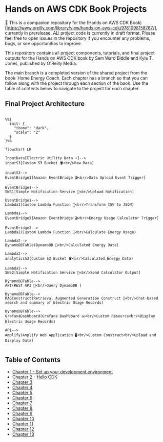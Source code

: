 # Hands on AWS CDK Book Projects

🚧 This is a companion repository for the (Hands on AWS CDK Book)[https://www.oreilly.com/library/view/hands-on-aws-cdk/9781098158767/], currently in prerelease. ALl project code is currently in draft format. Please feel free to open issues in the repository if you encounter any problems, bugs, or see opportunities to improve.

This repository contains all project components, tutorials, and final project outputs for the Hands on AWS CDK book by Sam Ward Biddle and Kyle T. Jones, published by O'Reilly Media.

The main branch is a completed version of the shared project from the book: Home Energy Coach. Each chapter has a branch so that you can follow along with the project through each section of the book. Use the table of contents below to navigate to the project for each chapter.

## Final Project Architecture

```mermaid

%%{
  init: {
    "theme": "dark",
    "scale": "2"
  }
}%%

flowchart LR

InputData[Electric Utility Data ⚡️]-->
inputS3[Custom S3 Bucket 🪣<br/>Raw Data]

inputS3-->
EventBridge1[Amazon EventBridge 🎬<br/>Data Upload Event Trigger]

EventBridge1-->
SNS1[Simple Notification Service 📲<br/>Upload Notification]

EventBridge1-->
Lambda1(Custom Lambda Function 🧮<br/>Transform CSV to JSON)

Lambda1-->
EventBridge2[Amazon EventBridge 🎬<br/>Energy Usage Calculator Trigger]

EventBridge2-->
Lambda2(Custom Lambda Function 🧮<br/>Calculate Energy Usage)

Lambda2-->
DynamoDBTable(DynamoDB 🫙<br/>Calculated Energy Data)

Lambda2-->
analyticsS3(Custom S3 Bucket 🪣<br/>Calculated Energy Data)

Lambda2-->
SNS2[Simple Notification Service 📲<br/>Send Calculator Output]

DynamoDBTable-->
API(REST API 👾<br/>Query DynamoDB )

DynamoDBTable-->
RAGConstruct(Retrieval Augmented Generation Construct 🤖<br/>Chat-based search and summary of Electric Usage Records)

DynamoDBTable-->
GrafanaDashboard(Grafana Dashboard 📊<br/>Custom Resource<br/>Display Electric Usage Records)

API-->
Amplify(Amplify Web Application 🖥️<br/>Custom Construct<br/>Upload and Display Data)


```

## Table of Contents

- [Chapter 1 - Set up your development environment](https://github.com/hands-on-aws-cdk-book/hands-on-aws-cdk-book-projects/tree/chapter-1/)
- [Chapter 2 - Hello CDK](https://github.com/hands-on-aws-cdk-book/hands-on-aws-cdk-book-projects/tree/chapter-2/)
- [Chapter 3](https://github.com/hands-on-aws-cdk-book/hands-on-aws-cdk-book-projects/tree/chapter-3/)
- [Chapter 4](https://github.com/hands-on-aws-cdk-book/hands-on-aws-cdk-book-projects/tree/chapter-4/)
- [Chapter 5](https://github.com/hands-on-aws-cdk-book/hands-on-aws-cdk-book-projects/tree/chapter-5/)
- [Chapter 6](https://github.com/hands-on-aws-cdk-book/hands-on-aws-cdk-book-projects/tree/chapter-6/)
- [Chapter 7](https://github.com/hands-on-aws-cdk-book/hands-on-aws-cdk-book-projects/tree/chapter-7/)
- [Chapter 8](https://github.com/hands-on-aws-cdk-book/hands-on-aws-cdk-book-projects/tree/chapter-8/)
- [Chapter 9](https://github.com/hands-on-aws-cdk-book/hands-on-aws-cdk-book-projects/tree/chapter-9/)
- [Chapter 10](https://github.com/hands-on-aws-cdk-book/hands-on-aws-cdk-book-projects/tree/chapter-10/)
- [Chapter 11](https://github.com/hands-on-aws-cdk-book/hands-on-aws-cdk-book-projects/tree/chapter-11/)
- [Chapter 12](https://github.com/hands-on-aws-cdk-book/hands-on-aws-cdk-book-projects/tree/chapter-12/)
- [Chapter 13](https://github.com/hands-on-aws-cdk-book/hands-on-aws-cdk-book-projects/tree/chapter-13/)
